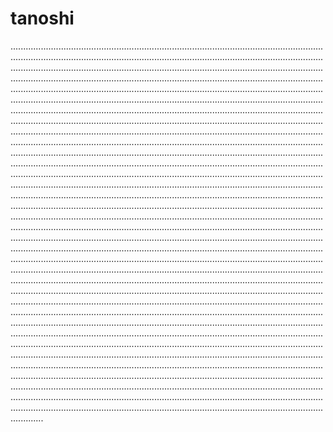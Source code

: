 # tanoshi

.................................................................................................................................................................................................................................................................................................................................................................................................................................................................................................................................................................................................................................................................................................................................................................................................................................................................................................................................................................................................................................................................................................................................................................................................................................................................................................................................................................................................................................................................................................................................................................................................................................................................................................................................................................................................................................................................................................................................................................................................................................................................................................................................................................................................................................................................................................................................................................................................................................................................................................................................................................................................................................................................................................................................................................................................................................................................................................................................................................................................................................................................................................................................................................................................................................................................................................................................................................................................................................................................................................................................................................................................................................................................................................................................................................................................................................................................................................................................................................................................................................................................................................................................................................................................................................................................................................................................................................................................................................................................................................................................